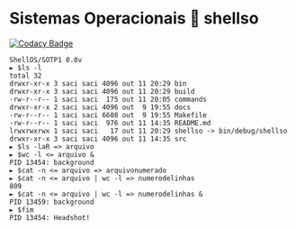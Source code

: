 # Sistemas Operacionais :shell: shellso
[![Codacy Badge](https://api.codacy.com/project/badge/Grade/6a0df7209849450b89c159d31af6315b)](https://www.codacy.com/manual/Durfan/ufsj-shellso?utm_source=github.com&amp;utm_medium=referral&amp;utm_content=Durfan/ufsj-shellso&amp;utm_campaign=Badge_Grade)

```console
ShellOS/SOTP1 0.8v
► $ls -l
total 32
drwxr-xr-x 3 saci saci 4096 out 11 20:29 bin
drwxr-xr-x 3 saci saci 4096 out 11 20:29 build
-rw-r--r-- 1 saci saci  175 out 11 20:05 commands
drwxr-xr-x 2 saci saci 4096 out  9 19:55 docs
-rw-r--r-- 1 saci saci 6608 out  9 19:55 Makefile
-rw-r--r-- 1 saci saci  976 out 11 14:35 README.md
lrwxrwxrwx 1 saci saci   17 out 11 20:29 shellso -> bin/debug/shellso
drwxr-xr-x 3 saci saci 4096 out 11 14:35 src
► $ls -laR => arquivo
► $wc -l <= arquivo &
PID 13454: background
► $cat -n <= arquivo => arquivonumerado
► $cat -n <= arquivo | wc -l => numerodelinhas
809
► $cat -n <= arquivo | wc -l => numerodelinhas &
PID 13459: background
► $fim
PID 13454: Headshot!
```
